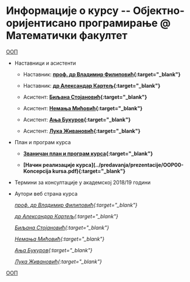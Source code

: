 # Информације о курсу -- Објектно-оријентисано програмирање @ Математички факултет 

[ООП](../README.md)

* Наставници и асистенти  

  * Наставник: **[проф. др Владимир Филиповић](https://vladofilipovic.github.io/index-en.html){:target="_blank"}**

  * Наставник: **[др Александар Картељ](http://poincare.matf.bg.ac.rs/~kartelj/){:target="_blank"}**

  * Асистент: **[Биљана Стојановић](http://poincare.matf.bg.ac.rs/~biljana/){:target="_blank"}**

  * Асистент: **[Немања Мићовић](http://poincare.matf.bg.ac.rs/~nemanja_micovic/){:target="_blank"}**

  * Асистент: **[Ања Букуров](http://poincare.matf.bg.ac.rs/~anja_bukurov/){:target="_blank"}**

  * Асистент: **[Лука Живановић](http://poincare.matf.bg.ac.rs/~luka_zivanovic/){:target="_blank"}**

* План и програм курса

  * **[Званичан план и програм курса](P102_-_Objektno_orijentisano_programiranje.pdf){:target="_blank"}**

  * **[Начин реализације курса](../predavanja/prezentacije/OOP00-Koncepcija kursa.pdf){:target="_blank"}**

* Термини за консултације у академској 2018/19 години

* Аутори веб страна курса

  *[проф. др Владимир Филиповић](https://vladofilipovic.github.io/index-en.html){:target="_blank"}*

  *[др Александар Картељ](http://poincare.matf.bg.ac.rs/~kartelj/){:target="_blank"}*

  *[Биљана Стојановић](http://poincare.matf.bg.ac.rs/~biljana/){:target="_blank"}*

  *[Немања Мићовић](http://poincare.matf.bg.ac.rs/~nemanja_micovic/){:target="_blank"}*

  *[Ања Букуров](http://poincare.matf.bg.ac.rs/~anja_bukurov/){:target="_blank"}*

  *[Лука Живановић](http://poincare.matf.bg.ac.rs/~luka_zivanovic/){:target="_blank"}*

[ООП](../README.md)  